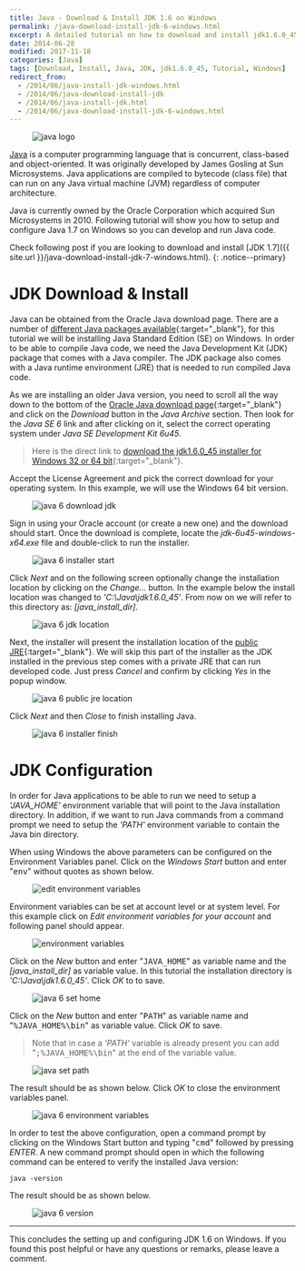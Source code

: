 ```yaml
---
title: Java - Download & Install JDK 1.6 on Windows 
permalink: /java-download-install-jdk-6-windows.html
excerpt: A detailed tutorial on how to download and install jdk1.6.0_45 on Windows.
date: 2014-06-28
modified: 2017-11-18
categories: [Java]
tags: [Download, Install, Java, JDK, jdk1.6.0_45, Tutorial, Windows]
redirect_from:
  - /2014/06/java-install-jdk-windows.html
  - /2014/06/java-download-install-jdk
  - /2014/06/java-install-jdk.html
  - /2014/06/java-download-install-jdk-6-windows.html
---
```


<figure>
    <img src="{{ site.url }}/assets/images/logo/java-logo.png" alt="java logo" class="logo">
</figure>

[Java](https://www.java.com/en/) is a computer programming language that is concurrent, class-based and object-oriented. It was originally developed by James Gosling at Sun Microsystems. Java applications are compiled to bytecode (class file) that can run on any Java virtual machine (JVM) regardless of computer architecture.

Java is currently owned by the Oracle Corporation which acquired Sun Microsystems in 2010. Following tutorial will show you how to setup and configure Java 1.7 on Windows so you can develop and run Java code.

Check following post if you are looking to download and install [JDK 1.7]({{ site.url }}/java-download-install-jdk-7-windows.html).
{: .notice--primary}

# JDK Download & Install

Java can be obtained from the Oracle Java download page. There are a number of [different Java packages available](https://docs.oracle.com/javaee/6/firstcup/doc/gkhoy.html){:target="_blank"}, for this tutorial we will be installing Java Standard Edition (SE) on Windows. In order to be able to compile Java code, we need the Java Development Kit (JDK) package that comes with a Java compiler. The JDK package also comes with a Java runtime environment (JRE) that is needed to run compiled Java code.

As we are installing an older Java version, you need to scroll all the way down to the bottom of the [Oracle Java download page](http://www.oracle.com/technetwork/java/javase/downloads/index.html){:target="_blank"} and click on the <var>Download</var> button in the <var>Java Archive</var> section. Then look for the <var>Java SE 6</var> link and after clicking on it, select the correct operating system under <var>Java SE Development Kit 6u45</var>.

> Here is the direct link to [download the jdk1.6.0_45 installer for Windows 32 or 64 bit](http://www.oracle.com/technetwork/java/javase/downloads/java-archive-downloads-javase6-419409.html){:target="_blank"}.

Accept the License Agreement and pick the correct download for your operating system. In this example, we will use the Windows 64 bit version.

<figure>
    <img src="{{ site.url }}/assets/images/posts/java/java-6-download-jdk.png" alt="java 6 download jdk">
</figure>

Sign in using your Oracle account (or create a new one) and the download should start. Once the download is complete, locate the <var>jdk-6u45-windows-x64.exe</var> file and double-click to run the installer.

<figure>
    <img src="{{ site.url }}/assets/images/posts/java/java-6-installer-start.png" alt="java 6 installer start">
</figure>

Click <var>Next</var> and on the following screen optionally change the installation location by clicking on the <var>Change...</var> button. In the example below the install location was changed to <var>'C:\Java\jdk1.6.0_45'</var>. From now on we will refer to this directory as: <var>[java_install_dir]</var>. 

<figure>
    <img src="{{ site.url }}/assets/images/posts/java/java-6-jdk-location.png" alt="java 6 jdk location">
</figure>

Next, the installer will present the installation location of the [public JRE](https://docs.oracle.com/javase/8/docs/technotes/guides/install/windows_jdk_install.html#CHDJCCEG){:target="_blank"}. We will skip this part of the installer as the JDK installed in the previous step comes with a private JRE that can run developed code. Just press <var>Cancel</var> and confirm by clicking <var>Yes</var> in the popup window.

<figure>
    <img src="{{ site.url }}/assets/images/posts/java/java-6-public-jre-location.png" alt="java 6 public jre location">
</figure>

Click <var>Next</var> and then <var>Close</var> to finish installing Java.

<figure>
    <img src="{{ site.url }}/assets/images/posts/java/java-6-installer-finish.png" alt="java 6 installer finish">
</figure>

# JDK Configuration

In order for Java applications to be able to run we need to setup a <var>'JAVA_HOME'</var> environment variable that will point to the Java installation directory. In addition, if we want to run Java commands from a command prompt we need to setup the <var>'PATH'</var> environment variable to contain the Java bin directory.

When using Windows the above parameters can be configured on the Environment Variables panel. Click on the <var>Windows Start</var> button and enter "<kbd>env</kbd>" without quotes as shown below.

<figure>
    <img src="{{ site.url }}/assets/images/posts/java/edit-environment-variables.png" alt="edit environment variables">
</figure>

Environment variables can be set at account level or at system level. For this example click on <var>Edit environment variables for your account</var> and following panel should appear.

<figure>
    <img src="{{ site.url }}/assets/images/posts/java/environment-variables.png" alt="environment variables">
</figure>

Click on the <var>New</var> button and enter "<kbd>JAVA_HOME</kbd>" as variable name and the <var>[java_install_dir]</var> as variable value. In this tutorial the installation directory is <var>'C:\Java\jdk1.6.0_45'</var>. Click <var>OK</var> to to save.

<figure>
    <img src="{{ site.url }}/assets/images/posts/java/java-6-set-home.png" alt="java 6 set home">
</figure>

Click on the <var>New</var> button and enter "<kbd>PATH</kbd>" as variable name and "<kbd>%JAVA_HOME%\bin</kbd>" as variable value. Click <var>OK</var> to save.

> Note that in case a <var>'PATH'</var> variable is already present you can add "<kbd>;%JAVA_HOME%\bin</kbd>" at the end of the variable value.

<figure>
    <img src="{{ site.url }}/assets/images/posts/java/java-set-path.png" alt="java set path">
</figure>

The result should be as shown below. Click <var>OK</var> to close the environment variables panel.

<figure>
    <img src="{{ site.url }}/assets/images/posts/java/java-6-environment-variables.png" alt="java 6 environment variables">
</figure>

In order to test the above configuration, open a command prompt by clicking on the Windows Start button and typing "<kbd>cmd</kbd>" followed by pressing <var>ENTER</var>. A new command prompt should open in which the following command can be entered to verify the installed Java version:

``` plaintext
java -version
```

The result should be as shown below.

<figure>
    <img src="{{ site.url }}/assets/images/posts/java/java-6-version.png" alt="java 6 version">
</figure>

---

This concludes the setting up and configuring JDK 1.6 on Windows. If you found this post helpful or have any questions or remarks, please leave a comment.
